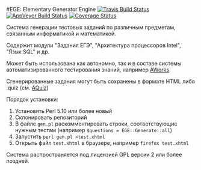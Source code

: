 #EGE: Elementary Generator Engine
[![Travis Build Status](https://travis-ci.org/klenin/EGE.svg)](https://travis-ci.org/klenin/EGE)
[![AppVeyor Build Status](https://ci.appveyor.com/api/projects/status/github/klenin/ege?svg=true)](https://ci.appveyor.com/project/klenin/EGE)
[![Coverage Status](https://coveralls.io/repos/github/klenin/EGE/badge.svg)](https://coveralls.io/github/klenin/EGE)

Система генерации тестовых заданий по различным предметам,
связанным информатикой и математикой.

Содержит модули "Задания ЕГЭ", "Архитектура процессоров Intel", "Язык SQL" и др.

Может быть использована как автономно, так и в составе системы автоматизированного тестирования знаний, например [AWorks].

Сгенерированные задания могут быть сохранены в формате HTML либо .quiz (см. [AQuiz])

Порядок установки:
  1. Установить Perl 5.10 или более новый
  2. Склонировать репозиторий
  3. В файле ```gen.pl``` раскомментировать строки, соответствующие нужным тестам (например ```$questions = EGE::Generate::all```)
  4. Запустить ```perl gen.pl >test.xhtml```
  5. Открыть файл ```test.xhtml``` в браузере, например ```firefox test.xhtml```

Система распространяется под лицензией GPL версии 2 или более поздней.

[AWorks]:http://imcs.dvfu.ru/works
[AQuiz]:http://github.com/klenin/AQuiz
